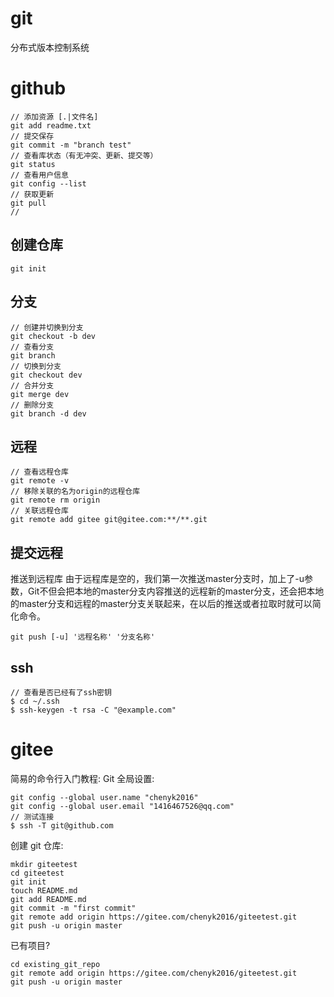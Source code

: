 ﻿# git
分布式版本控制系统

# github

    // 添加资源 [.|文件名]
    git add readme.txt 
    // 提交保存
    git commit -m "branch test"
    // 查看库状态（有无冲突、更新、提交等）
    git status
    // 查看用户信息
    git config --list
    // 获取更新
    git pull
    // 

## 创建仓库

    git init

## 分支
    
    // 创建并切换到分支
    git checkout -b dev
    // 查看分支
    git branch
    // 切换到分支
    git checkout dev
    // 合并分支
    git merge dev
    // 删除分支
    git branch -d dev


## 远程

    // 查看远程仓库
    git remote -v
    // 移除关联的名为origin的远程仓库
    git remote rm origin
    // 关联远程仓库
    git remote add gitee git@gitee.com:**/**.git

## 提交远程

推送到远程库
由于远程库是空的，我们第一次推送master分支时，加上了-u参数，Git不但会把本地的master分支内容推送的远程新的master分支，还会把本地的master分支和远程的master分支关联起来，在以后的推送或者拉取时就可以简化命令。
    
    git push [-u] '远程名称' '分支名称'


## ssh
    // 查看是否已经有了ssh密钥
    $ cd ~/.ssh
    $ ssh-keygen -t rsa -C "@example.com"

# gitee
简易的命令行入门教程:
Git 全局设置:

    git config --global user.name "chenyk2016"
    git config --global user.email "1416467526@qq.com"
    // 测试连接
    $ ssh -T git@github.com


创建 git 仓库:

    mkdir giteetest
    cd giteetest
    git init
    touch README.md
    git add README.md
    git commit -m "first commit"
    git remote add origin https://gitee.com/chenyk2016/giteetest.git
    git push -u origin master
已有项目?

    cd existing_git_repo
    git remote add origin https://gitee.com/chenyk2016/giteetest.git
    git push -u origin master

























